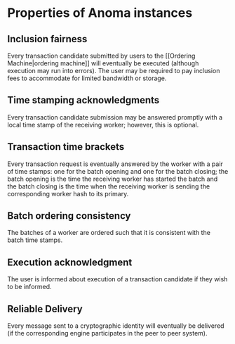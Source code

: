 # Properties of Anoma instances


## Inclusion fairness

Every transaction candidate submitted by users
to the [[Ordering Machine|ordering machine]]
will eventually be executed (although execution may run into errors).
The user may be required to pay inclusion fees
to accommodate for limited bandwidth or storage.

<!--
☝️ this is for v1 !!!
In v2,
we are going to have some relativized claims
-->

## Time stamping acknowledgments

Every transaction candidate submission may be answered promptly
with a local time stamp of the receiving worker;
however, this is optional.

## Transaction time brackets

Every transaction request is eventually answered by the worker
with a pair of time stamps:
one for the batch opening and one for the batch closing;
the batch opening is the time the receiving worker has started the batch
and
the batch closing is the time when the receiving worker is sending
the corresponding worker hash to its primary.

<!-- in v2, this will be more complicated -->

## Batch ordering consistency

The batches of a worker are ordered such
that it is consistent with the batch time stamps.

## Execution acknowledgment

The user is informed about execution of a transaction candidate
if they wish to be informed.

<!--
## Execution IO


<<The executor engines send themselves the new values of the key-value store.>>
-->

## Reliable Delivery

Every message sent to a cryptographic identity will
eventually be delivered
(if the corresponding engine participates in the peer to peer system).
